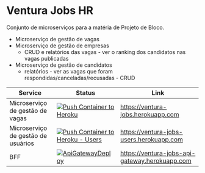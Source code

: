 # Ventura Jobs HR
Conjunto de microserviços para a matéria de Projeto de Bloco.
 - Microserviço de gestão de vagas
 - Microserviço de gestão de empresas
   - CRUD e relatórios das vagas - ver o ranking dos candidatos nas vagas publicadas
 - Microserviço de gestão de candidatos
   - relatórios - ver as vagas que foram respondidas/canceladas/recusadas - CRUD

| Service | Status | Link |
|---------|--------|------|
| Microserviço de gestão de vagas | [![Push Container to Heroku](https://github.com/marcosscampos/VenturaJobsHR-Api/actions/workflows/jobs-posting.yml/badge.svg)](https://github.com/marcosscampos/VenturaJobsHR-Api/actions/workflows/jobs-posting.yml) | https://ventura-jobs.herokuapp.com |
| Microserviço de gestão de usuários | [![Push Container to Heroku - Users](https://github.com/marcosscampos/VenturaJobsHR-Api/actions/workflows/users.yml/badge.svg)](https://github.com/marcosscampos/VenturaJobsHR-Api/actions/workflows/users.yml) | https://ventura-jobs-users.herokuapp.com |
| BFF | [![ApiGatewayDeploy](https://github.com/marcosscampos/VenturaJobsHR-Api/actions/workflows/api-gateway.yml/badge.svg)](https://github.com/marcosscampos/VenturaJobsHR-Api/actions/workflows/api-gateway.yml) | https://ventura-jobs-api-gateway.herokuapp.com |
